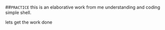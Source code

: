 ##`PRACTICE`
this is an elaborative work from me understanding and coding simple shell. 

lets get the work done
